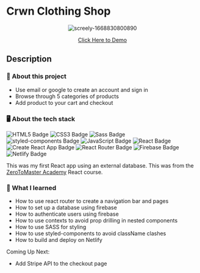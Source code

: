 # Crwn Clothing Shop

<div align="center">

![screely-1668830800890](https://user-images.githubusercontent.com/5871075/202835286-3cc8e263-5828-43c2-8c15-58ae88a1b5c5.png)

[Click Here to Demo](https://ztm-crwn-clothing.netlify.app/)

</div>

## Description

### 💼 About this project

- Use email or google to create an account and sign in
- Browse through 5 categories of products
- Add product to your cart and checkout

### 🖥 About the tech stack

![HTML5 Badge](https://img.shields.io/badge/HTML5-E34F26?logo=html5&logoColor=fff&style=for-the-badge) ![CSS3 Badge](https://img.shields.io/badge/CSS3-1572B6?logo=css3&logoColor=fff&style=for-the-badge) ![Sass Badge](https://img.shields.io/badge/Sass-C69?logo=sass&logoColor=fff&style=for-the-badge) ![styled-components Badge](https://img.shields.io/badge/styled--components-DB7093?logo=styledcomponents&logoColor=fff&style=for-the-badge) ![JavaScript Badge](https://img.shields.io/badge/JavaScript-F7DF1E?logo=javascript&logoColor=000&style=for-the-badge) ![React Badge](https://img.shields.io/badge/React-61DAFB?logo=react&logoColor=000&style=for-the-badge) ![Create React App Badge](https://img.shields.io/badge/Create%20React%20App-09D3AC?logo=createreactapp&logoColor=fff&style=for-the-badge) ![React Router Badge](https://img.shields.io/badge/React%20Router-CA4245?logo=reactrouter&logoColor=fff&style=for-the-badge) ![Firebase Badge](https://img.shields.io/badge/Firebase-FFCA28?logo=firebase&logoColor=000&style=for-the-badge) ![Netlify Badge](https://img.shields.io/badge/Netlify-00C7B7?logo=netlify&logoColor=fff&style=for-the-badge)

This was my first React app using an external database. This was from the [ZeroToMaster Academy](https://zerotomastery.io/) React course.

### 🧠 What I learned

- How to use react router to create a navigation bar and pages
- How to set up a database using firebase
- How to authenticate users using firebase
- How to use contexts to avoid prop drilling in nested components
- How to use SASS for styling 
- How to use styled-components to avoid className clashes
- How to build and deploy on Netlify

Coming Up Next:

- Add Stripe API to the checkout page
